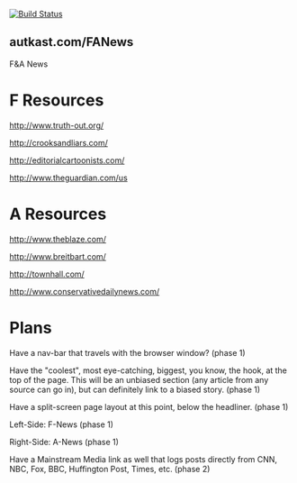 [![Build Status](http://ccc6-2601-142-8281-1ff0-f01d-4ed-9f-c705.ngrok.io/api/badges/PHunt14/autkast.com/status.svg)](http://ccc6-2601-142-8281-1ff0-f01d-4ed-9f-c705.ngrok.io/PHunt14/autkast.com)
## autkast.com/FANews
F&amp;A News

# F Resources
http://www.truth-out.org/

http://crooksandliars.com/

http://editorialcartoonists.com/

http://www.theguardian.com/us

# A Resources
http://www.theblaze.com/

http://www.breitbart.com/

http://townhall.com/

http://www.conservativedailynews.com/

# Plans
Have a nav-bar that travels with the browser window? (phase 1)

Have the "coolest", most eye-catching, biggest, you know, the hook, at the top of the page.  This will be an unbiased section (any article from any source can go in), but can definitely link to a biased story. (phase 1)

Have a split-screen page layout at this point, below the headliner. (phase 1)

Left-Side: F-News (phase 1)

Right-Side: A-News (phase 1)

Have a Mainstream Media link as well that logs posts directly from CNN, NBC, Fox, BBC, Huffington Post, Times, etc. (phase 2)